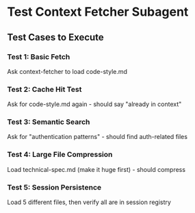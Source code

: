 # Test Context Fetcher Subagent

## Test Cases to Execute

### Test 1: Basic Fetch

Ask context-fetcher to load code-style.md

### Test 2: Cache Hit Test

Ask for code-style.md again - should say "already in context"

### Test 3: Semantic Search

Ask for "authentication patterns" - should find auth-related files

### Test 4: Large File Compression

Load technical-spec.md (make it huge first) - should compress

### Test 5: Session Persistence

Load 5 different files, then verify all are in session registry
